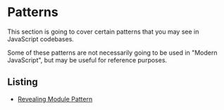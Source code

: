 # Patterns

This section is going to cover certain patterns that you may see in JavaScript codebases.

Some of these patterns are not necessarily going to be used in "Modern JavaScript", but may be useful for reference
purposes.

## Listing

- [Revealing Module Pattern](03-01-patterns-revealing-module.md)